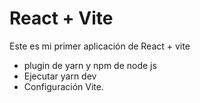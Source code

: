 # React + Vite

Este es mi primer aplicación de React + vite
- plugin de yarn y npm de node js 
- Ejecutar yarn dev
- Configuración Vite.
